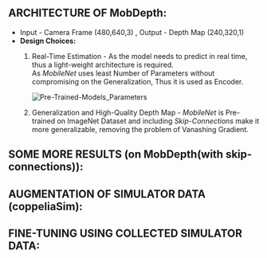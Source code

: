 ## ARCHITECTURE OF MobDepth:
* Input - Camera Frame (480,640,3) , Output - Depth Map (240,320,1)
* **Design Choices:** <br />
  1. Real-Time Estimation - As the model needs to predict in real time, thus a light-weight architecture is required. <br />
     As *MobileNet* uses least Number of Parameters without compromising on the Generalization, Thus it is used as Encoder.<br />
     
     ![Pre-Trained-Models_Parameters](https://user-images.githubusercontent.com/46538042/125079484-4e3fce80-e0e1-11eb-80b2-e2898996054f.png) <br />
  2. Generalization and High-Quality Depth Map - *MobileNet* is Pre-trained on ImageNet Dataset and including *Skip-Connections* make it more generalizable, removing the problem of Vanashing Gradient.  
## SOME MORE RESULTS (on MobDepth(with skip-connections)):

## AUGMENTATION OF SIMULATOR DATA (coppeliaSim):

## FINE-TUNING USING COLLECTED SIMULATOR DATA:

     

